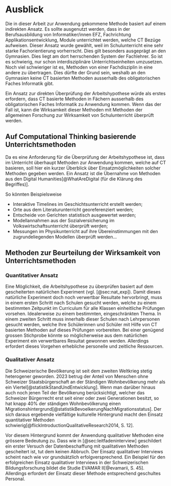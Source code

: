 # Ausblick 

Die in dieser Arbeit zur Anwendung gekommene Methode basiert auf einem
indirekten Ansatz. Es sollte ausgenutzt werden, dass in der
Berufsausbildung von Informatiker/innen EFZ, Fachrichtung
Applikationsentwicklung, Module unterrichtet werden, welche CT Bezüge
aufweisen. Dieser Ansatz wurde gewählt, weil im Schulunterricht eine
sehr starke Fachorientierung vorherrscht. Dies gilt besonders ausgeprägt
an den Gymnasien. Dies liegt am dort herrschenden System der Fachlehrer.
So ist es schwierig, nur schon interdisziplinäre Unterrichtseinheiten
umzusetzen. Noch viel schwieriger ist es, Methoden von einer
Fachdisziplin in eine andere zu übertragen. Dies dürfte der Grund sein,
weshalb an den Gymnasien keine CT basierten Methoden ausserhalb des
obligatorischen Faches Informatik gibt.

Ein Ansatz zur direkten Überprüfung der Arbeitshypothese würde als
erstes erfordern, dass CT basierte Methoden in Fächern ausserhalb des
obligatorischen Faches Informatik zu Anwendung kommen. Wenn das der Fall
ist, kann die Wirksamkeit dieser Methoden mit Methoden der allgemeinen
Forschung zur Wirksamkeit von Schulunterricht überprüft werden.

## Auf Computational Thinking basierende Unterrichtsmethoden

Da es eine Anforderung für die Überprüfung der Arbeitshypothese ist,
dass im Unterricht überhaupt Methoden zur Anwendung kommen, welche auf
CT basieren, soll hier ein kurzer Überblick über Einsatzmöglichkeiten
solcher Methoden gegeben werden.
Ein Ansatz ist die Übernahme von Methoden aus den Digital
Humanities[@WhatAreDigital (für die Klärung des Begriffes)]. 

So könnten Beispielsweise 

* Interaktive Timelines im Geschichtsunterricht erstellt werden;
* Orte aus dem Literaturunterricht georeferenziert werden;
* Entscheide von Gerichten statistisch ausgewertet werden;
* Modellannahmen aus der Sozialversicherung im
  Volkswirtschaftsunterricht überprüft werden;
* Messungen im Physikunterricht auf ihre Übereinstimmungen mit den
  zugrundeliegenden Modellen überprüft werden...

## Methoden zur Beurteilung der Wirksamkeit von Unterrichtsmethoden

### Quantitativer Ansatz

Eine Möglichkeit, die Arbeitshypothese zu überprüfen basiert auf dem
gescheiterten natürlichen Experiment (vgl. [@sec:nat_exp]). Damit dieses
natürliche Experiment
doch noch verwertbar Resultate hervorbringt, muss in einem ersten
Schritt nach Schulen gesucht werden, welche zu einem bestimmten
Zeitpunkt im Curriculum für alle Klassen einheitliche Prüfungen
vorsehen. Idealerweise zu einem bestimmten, eingeschränkten Thema. In
einem zweiten Schritt muss innerhalb dieser Schulen nach Lehrpersonen
gesucht werden, welche Ihre Schülerinnen und Schüler mit Hilfe von CT
basierten Methoden auf dieses Prüfungen vorbereiten. Bei einer genügend
grossen Stichprobe könnte so möglicherweise aus dem natürlichen
Experiment ein verwertbares Resultat gewonnen werden. Allerdings
erfordert dieses Vorgehen erhebliche personelle und zeitliche
Ressourcen.

### Qualitativer Ansatz

Die Schweizerische Bevölkerung ist seit dem zweiten Weltkrieg stetig
heterogener geworden. 2023 betrug der Anteil von Menschen ohne Schweizer
Staatsbürgerschaft an der Ständigen Wohnbevölkerung mehr als ein
Viertel[@statistikStandUndEntwicklung]. Wenn man darüber hinaus auch
noch jenen Teil der Bevölkerung berücksichtigt, welcher das Schweizer
Bürgerrecht erst seit einer oder zwei Generationen besitzt, so hat knapp
40% der ständigen Wohnbevölkerung einen
Migrationshintergrund[@statistikBevoelkerungNachMigrationsstatus].
Der sich daraus ergebende vielfältige kulturelle Hintergrund macht den
Einsatz quantitativer Methoden
schwierig[@flickIntroductionQualitativeResearch2014, S. 12].

Vor diesem Hintergrund kommt der Anwendung qualitativer Methoden eine
grössere Bedeutung zu. Dass wie in [@sec:leitfadeninterview]
geschildert ein erster Versuch
der Datenbeschaffung mit qualitativen Methoden gescheitert ist, tut dem
keinen Abbruch. Der Einsatz qualitativer Interviews scheint nach wie vor
grundsätzlich erfolgversprechend. Ein Beispiel für den erfolgreichen
Einsatz qualitativer Interviews in der Schweizerischen Bildungsforschung
bildet die Studie EVAMAR II[@evamarii, S. 45]. Allerdings erfordert der
Einsatz dieser Methode entsprechend geschultes Personal.
